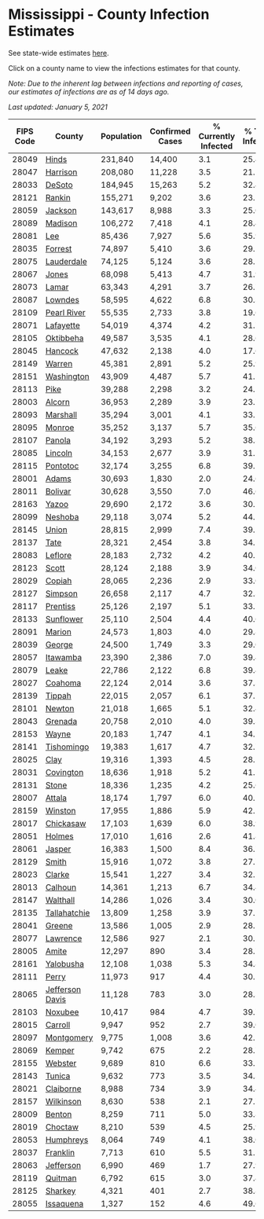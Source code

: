 # Mississippi - County Infection Estimates

See state-wide estimates [here](/infections/us-ms).

Click on a county name to view the infections estimates for that county.

*Note: Due to the inherent lag between infections and reporting of cases, our estimates of infections are as of 14 days ago.*

*Last updated: January 5, 2021*

|   FIPS Code |                             County |   Population |   Confirmed Cases |   % Currently Infected |   % Total Infected |
|-------------|------------------------------------|--------------|-------------------|------------------------|--------------------|
|       28049 |                     [Hinds](hinds) |      231,840 |            14,400 |                    3.1 |               25.4 |
|       28047 |               [Harrison](harrison) |      208,080 |            11,228 |                    3.5 |               21.1 |
|       28033 |                   [DeSoto](desoto) |      184,945 |            15,263 |                    5.2 |               32.4 |
|       28121 |                   [Rankin](rankin) |      155,271 |             9,202 |                    3.6 |               23.2 |
|       28059 |                 [Jackson](jackson) |      143,617 |             8,988 |                    3.3 |               25.0 |
|       28089 |                 [Madison](madison) |      106,272 |             7,418 |                    4.1 |               28.4 |
|       28081 |                         [Lee](lee) |       85,436 |             7,927 |                    5.6 |               35.9 |
|       28035 |                 [Forrest](forrest) |       74,897 |             5,410 |                    3.6 |               29.2 |
|       28075 |           [Lauderdale](lauderdale) |       74,125 |             5,124 |                    3.6 |               28.1 |
|       28067 |                     [Jones](jones) |       68,098 |             5,413 |                    4.7 |               31.9 |
|       28073 |                     [Lamar](lamar) |       63,343 |             4,291 |                    3.7 |               26.7 |
|       28087 |                 [Lowndes](lowndes) |       58,595 |             4,622 |                    6.8 |               30.3 |
|       28109 |         [Pearl River](pearl-river) |       55,535 |             2,733 |                    3.8 |               19.6 |
|       28071 |             [Lafayette](lafayette) |       54,019 |             4,374 |                    4.2 |               31.7 |
|       28105 |             [Oktibbeha](oktibbeha) |       49,587 |             3,535 |                    4.1 |               28.6 |
|       28045 |                 [Hancock](hancock) |       47,632 |             2,138 |                    4.0 |               17.6 |
|       28149 |                   [Warren](warren) |       45,381 |             2,891 |                    5.2 |               25.9 |
|       28151 |           [Washington](washington) |       43,909 |             4,487 |                    5.7 |               41.2 |
|       28113 |                       [Pike](pike) |       39,288 |             2,298 |                    3.2 |               24.5 |
|       28003 |                   [Alcorn](alcorn) |       36,953 |             2,289 |                    3.9 |               23.7 |
|       28093 |               [Marshall](marshall) |       35,294 |             3,001 |                    4.1 |               33.5 |
|       28095 |                   [Monroe](monroe) |       35,252 |             3,137 |                    5.7 |               35.6 |
|       28107 |                   [Panola](panola) |       34,192 |             3,293 |                    5.2 |               38.3 |
|       28085 |                 [Lincoln](lincoln) |       34,153 |             2,677 |                    3.9 |               31.5 |
|       28115 |               [Pontotoc](pontotoc) |       32,174 |             3,255 |                    6.8 |               39.5 |
|       28001 |                     [Adams](adams) |       30,693 |             1,830 |                    2.0 |               24.6 |
|       28011 |                 [Bolivar](bolivar) |       30,628 |             3,550 |                    7.0 |               46.6 |
|       28163 |                     [Yazoo](yazoo) |       29,690 |             2,172 |                    3.6 |               30.1 |
|       28099 |                 [Neshoba](neshoba) |       29,118 |             3,074 |                    5.2 |               44.1 |
|       28145 |                     [Union](union) |       28,815 |             2,999 |                    7.4 |               39.5 |
|       28137 |                       [Tate](tate) |       28,321 |             2,454 |                    3.8 |               34.1 |
|       28083 |                 [Leflore](leflore) |       28,183 |             2,732 |                    4.2 |               40.1 |
|       28123 |                     [Scott](scott) |       28,124 |             2,188 |                    3.9 |               34.0 |
|       28029 |                   [Copiah](copiah) |       28,065 |             2,236 |                    2.9 |               33.0 |
|       28127 |                 [Simpson](simpson) |       26,658 |             2,117 |                    4.7 |               32.3 |
|       28117 |               [Prentiss](prentiss) |       25,126 |             2,197 |                    5.1 |               33.7 |
|       28133 |             [Sunflower](sunflower) |       25,110 |             2,504 |                    4.4 |               40.6 |
|       28091 |                   [Marion](marion) |       24,573 |             1,803 |                    4.0 |               29.8 |
|       28039 |                   [George](george) |       24,500 |             1,749 |                    3.3 |               29.0 |
|       28057 |               [Itawamba](itawamba) |       23,390 |             2,386 |                    7.0 |               39.4 |
|       28079 |                     [Leake](leake) |       22,786 |             2,122 |                    6.8 |               39.4 |
|       28027 |                 [Coahoma](coahoma) |       22,124 |             2,014 |                    3.6 |               37.3 |
|       28139 |                   [Tippah](tippah) |       22,015 |             2,057 |                    6.1 |               37.1 |
|       28101 |                   [Newton](newton) |       21,018 |             1,665 |                    5.1 |               32.4 |
|       28043 |                 [Grenada](grenada) |       20,758 |             2,010 |                    4.0 |               39.3 |
|       28153 |                     [Wayne](wayne) |       20,183 |             1,747 |                    4.1 |               34.5 |
|       28141 |           [Tishomingo](tishomingo) |       19,383 |             1,617 |                    4.7 |               32.7 |
|       28025 |                       [Clay](clay) |       19,316 |             1,393 |                    4.5 |               28.5 |
|       28031 |             [Covington](covington) |       18,636 |             1,918 |                    5.2 |               41.2 |
|       28131 |                     [Stone](stone) |       18,336 |             1,235 |                    4.2 |               25.6 |
|       28007 |                   [Attala](attala) |       18,174 |             1,797 |                    6.0 |               40.2 |
|       28159 |                 [Winston](winston) |       17,955 |             1,886 |                    5.9 |               42.1 |
|       28017 |             [Chickasaw](chickasaw) |       17,103 |             1,639 |                    6.0 |               38.9 |
|       28051 |                   [Holmes](holmes) |       17,010 |             1,616 |                    2.6 |               41.8 |
|       28061 |                   [Jasper](jasper) |       16,383 |             1,500 |                    8.4 |               36.7 |
|       28129 |                     [Smith](smith) |       15,916 |             1,072 |                    3.8 |               27.7 |
|       28023 |                   [Clarke](clarke) |       15,541 |             1,227 |                    3.4 |               32.1 |
|       28013 |                 [Calhoun](calhoun) |       14,361 |             1,213 |                    6.7 |               34.4 |
|       28147 |               [Walthall](walthall) |       14,286 |             1,026 |                    3.4 |               30.0 |
|       28135 |       [Tallahatchie](tallahatchie) |       13,809 |             1,258 |                    3.9 |               37.2 |
|       28041 |                   [Greene](greene) |       13,586 |             1,005 |                    2.9 |               28.5 |
|       28077 |               [Lawrence](lawrence) |       12,586 |               927 |                    2.1 |               30.5 |
|       28005 |                     [Amite](amite) |       12,297 |               890 |                    3.4 |               28.7 |
|       28161 |             [Yalobusha](yalobusha) |       12,108 |             1,038 |                    5.3 |               34.8 |
|       28111 |                     [Perry](perry) |       11,973 |               917 |                    4.4 |               30.2 |
|       28065 | [Jefferson Davis](jefferson-davis) |       11,128 |               783 |                    3.0 |               28.3 |
|       28103 |                 [Noxubee](noxubee) |       10,417 |               984 |                    4.7 |               39.7 |
|       28015 |                 [Carroll](carroll) |        9,947 |               952 |                    2.7 |               39.0 |
|       28097 |           [Montgomery](montgomery) |        9,775 |             1,008 |                    3.6 |               42.2 |
|       28069 |                   [Kemper](kemper) |        9,742 |               675 |                    2.2 |               28.7 |
|       28155 |                 [Webster](webster) |        9,689 |               810 |                    6.6 |               33.1 |
|       28143 |                   [Tunica](tunica) |        9,632 |               773 |                    3.5 |               34.3 |
|       28021 |             [Claiborne](claiborne) |        8,988 |               734 |                    3.9 |               34.4 |
|       28157 |             [Wilkinson](wilkinson) |        8,630 |               538 |                    2.1 |               27.7 |
|       28009 |                   [Benton](benton) |        8,259 |               711 |                    5.0 |               33.8 |
|       28019 |                 [Choctaw](choctaw) |        8,210 |               539 |                    4.5 |               25.9 |
|       28053 |             [Humphreys](humphreys) |        8,064 |               749 |                    4.1 |               38.0 |
|       28037 |               [Franklin](franklin) |        7,713 |               610 |                    5.5 |               31.1 |
|       28063 |             [Jefferson](jefferson) |        6,990 |               469 |                    1.7 |               27.9 |
|       28119 |                 [Quitman](quitman) |        6,792 |               615 |                    3.0 |               37.4 |
|       28125 |                 [Sharkey](sharkey) |        4,321 |               401 |                    2.7 |               38.8 |
|       28055 |             [Issaquena](issaquena) |        1,327 |               152 |                    4.6 |               49.6 |